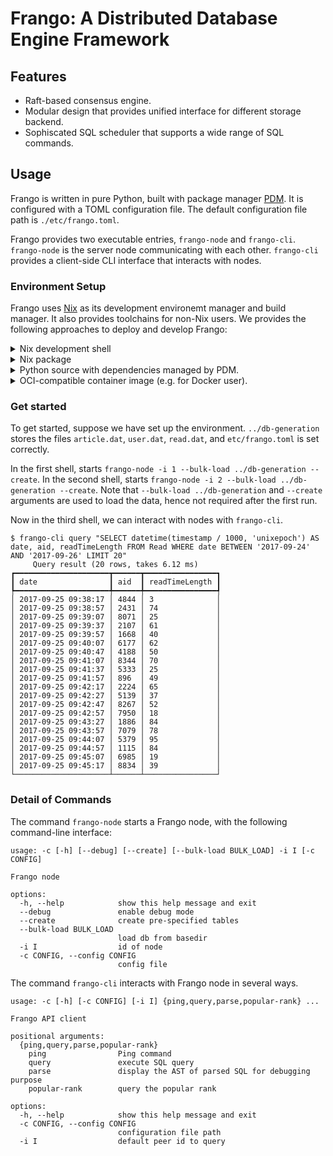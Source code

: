 # Frango: A Distributed Database Engine Framework

## Features

- Raft-based consensus engine.
- Modular design that provides unified interface for different storage backend.
- Sophiscated SQL scheduler that supports a wide range of SQL commands.

## Usage

Frango is written in pure Python, built with package manager [PDM](https://pdm-project.org). It is configured with a TOML configuration file. The default configuration file path is `./etc/frango.toml`.

Frango provides two executable entries, `frango-node` and `frango-cli`. `frango-node` is the server node communicating with each other. `frango-cli` provides a client-side CLI interface that interacts with nodes.

### Environment Setup

Frango uses [Nix](https://nixos.org) as its development environemt manager and build manager. It also provides toolchains for non-Nix users. We provides the following approaches to deploy and develop Frango:

<details><summary>Nix development shell</summary>

You need to have Nix installed and `flake`, `nix-command` features enabled.

```console
$ nix develop
$ python frango/node -- [args..] # executes frango-node
$ python frango/client -- [args..] # executes frango-cli
```
</details>

<details><summary>Nix package</summary>

You need to have Nix installed and `flake`, `nix-command` features enabled.

```console
$ nix build
$ ./result/bin/frango-node [args..]
$ ./result/bin/frango-cli [args..]
```
</details>

<details><summary>Python source with dependencies managed by PDM.</summary>

You need to have PDM installed ([Official guide](https://pdm-project.org/latest/)) and Python no older than 3.12.

```console
$ pdm install
$ pdm node [args..]
$ pdm cli [args..]
```

If you do not want to install yet another package manager, you can try installing the dependencies shown in `pyproject.toml` manually, and run the corresponding source file with `PYTHONPATH=$PYTHONPATH:.`.
</details>

<details><summary>OCI-compatible container image (e.g. for Docker user).</summary>

Download the container image from the project [release page](https://github.com/SharzyL/frango/releases), suppose its file name is `frango.tar.gz`.

```console
$ podman load -i frango.tar.gz
$ podman run --name frango -it --network host localhost/frango:latest /bin/frango-node [args..]
```

You can replace `podman` by your favorate container runtime, e.g. `docker`.
</details>

### Get started

To get started, suppose we have set up the environment. `../db-generation` stores the files `article.dat`, `user.dat`, `read.dat`, and `etc/frango.toml` is set correctly.

In the first shell, starts `frango-node -i 1 --bulk-load ../db-generation --create`. In the second shell, starts `frango-node -i 2 --bulk-load ../db-generation --create`. Note that `--bulk-load ../db-generation` and `--create` arguments are used to load the data, hence not required after the first run.

Now in the third shell, we can interact with nodes with `frango-cli`.

```
$ frango-cli query "SELECT datetime(timestamp / 1000, 'unixepoch') AS date, aid, readTimeLength FROM Read WHERE date BETWEEN '2017-09-24' AND '2017-09-26' LIMIT 20"
     Query result (20 rows, takes 6.12 ms)
┏━━━━━━━━━━━━━━━━━━━━━┳━━━━━━┳━━━━━━━━━━━━━━━━┓
┃ date                ┃ aid  ┃ readTimeLength ┃
┡━━━━━━━━━━━━━━━━━━━━━╇━━━━━━╇━━━━━━━━━━━━━━━━┩
│ 2017-09-25 09:38:17 │ 4844 │ 3              │
│ 2017-09-25 09:38:57 │ 2431 │ 74             │
│ 2017-09-25 09:39:07 │ 8071 │ 25             │
│ 2017-09-25 09:39:37 │ 2107 │ 61             │
│ 2017-09-25 09:39:57 │ 1668 │ 40             │
│ 2017-09-25 09:40:07 │ 6177 │ 62             │
│ 2017-09-25 09:40:47 │ 4188 │ 50             │
│ 2017-09-25 09:41:07 │ 8344 │ 70             │
│ 2017-09-25 09:41:37 │ 5333 │ 25             │
│ 2017-09-25 09:41:57 │ 896  │ 49             │
│ 2017-09-25 09:42:17 │ 2224 │ 65             │
│ 2017-09-25 09:42:27 │ 5139 │ 37             │
│ 2017-09-25 09:42:47 │ 8267 │ 52             │
│ 2017-09-25 09:42:57 │ 7950 │ 18             │
│ 2017-09-25 09:43:27 │ 1886 │ 84             │
│ 2017-09-25 09:43:57 │ 7079 │ 78             │
│ 2017-09-25 09:44:07 │ 5379 │ 95             │
│ 2017-09-25 09:44:57 │ 1115 │ 84             │
│ 2017-09-25 09:45:07 │ 6985 │ 19             │
│ 2017-09-25 09:45:17 │ 8834 │ 39             │
└─────────────────────┴──────┴────────────────┘
```

### Detail of Commands

The command `frango-node` starts a Frango node, with the following command-line interface:

```console
usage: -c [-h] [--debug] [--create] [--bulk-load BULK_LOAD] -i I [-c CONFIG]

Frango node

options:
  -h, --help            show this help message and exit
  --debug               enable debug mode
  --create              create pre-specified tables
  --bulk-load BULK_LOAD
                        load db from basedir
  -i I                  id of node
  -c CONFIG, --config CONFIG
                        config file
```

The command `frango-cli` interacts with Frango node in several ways.

```console
usage: -c [-h] [-c CONFIG] [-i I] {ping,query,parse,popular-rank} ...

Frango API client

positional arguments:
  {ping,query,parse,popular-rank}
    ping                Ping command
    query               execute SQL query
    parse               display the AST of parsed SQL for debugging purpose
    popular-rank        query the popular rank

options:
  -h, --help            show this help message and exit
  -c CONFIG, --config CONFIG
                        configuration file path
  -i I                  default peer id to query
```
